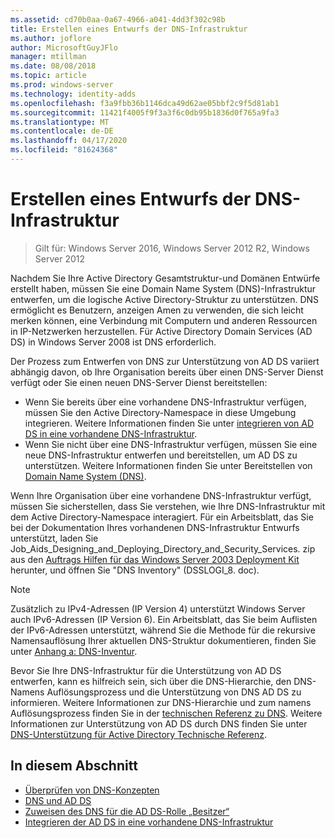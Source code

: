 ```yaml
---
ms.assetid: cd70b0aa-0a67-4966-a041-4dd3f302c98b
title: Erstellen eines Entwurfs der DNS-Infrastruktur
ms.author: joflore
author: MicrosoftGuyJFlo
manager: mtillman
ms.date: 08/08/2018
ms.topic: article
ms.prod: windows-server
ms.technology: identity-adds
ms.openlocfilehash: f3a9fbb36b1146dca49d62ae05bbf2c9f5d81ab1
ms.sourcegitcommit: 11421f4005f9f3a3f6c0db95b1836d0f765a9fa3
ms.translationtype: MT
ms.contentlocale: de-DE
ms.lasthandoff: 04/17/2020
ms.locfileid: "81624368"
---
```

# <a name="creating-a-dns-infrastructure-design"></a>Erstellen eines Entwurfs der DNS-Infrastruktur

> Gilt für: Windows Server 2016, Windows Server 2012 R2, Windows Server 2012

Nachdem Sie Ihre Active Directory Gesamtstruktur-und Domänen Entwürfe erstellt haben, müssen Sie eine Domain Name System (DNS)-Infrastruktur entwerfen, um die logische Active Directory-Struktur zu unterstützen. DNS ermöglicht es Benutzern, anzeigen Amen zu verwenden, die sich leicht merken können, eine Verbindung mit Computern und anderen Ressourcen in IP-Netzwerken herzustellen. Für Active Directory Domain Services (AD DS) in Windows Server 2008 ist DNS erforderlich.

Der Prozess zum Entwerfen von DNS zur Unterstützung von AD DS variiert abhängig davon, ob Ihre Organisation bereits über einen DNS-Server Dienst verfügt oder Sie einen neuen DNS-Server Dienst bereitstellen:

- Wenn Sie bereits über eine vorhandene DNS-Infrastruktur verfügen, müssen Sie den Active Directory-Namespace in diese Umgebung integrieren. Weitere Informationen finden Sie unter [integrieren von AD DS in eine vorhandene DNS-Infrastruktur](../../ad-ds/plan/Integrating-AD-DS-into-an-Existing-DNS-Infrastructure.md).
- Wenn Sie nicht über eine DNS-Infrastruktur verfügen, müssen Sie eine neue DNS-Infrastruktur entwerfen und bereitstellen, um AD DS zu unterstützen. Weitere Informationen finden Sie unter Bereitstellen von [Domain Name System (DNS)](https://docs.microsoft.com/previous-versions/windows/it-pro/windows-server-2003/cc780661(v=ws.10)).

Wenn Ihre Organisation über eine vorhandene DNS-Infrastruktur verfügt, müssen Sie sicherstellen, dass Sie verstehen, wie Ihre DNS-Infrastruktur mit dem Active Directory-Namespace interagiert. Für ein Arbeitsblatt, das Sie bei der Dokumentation Ihres vorhandenen DNS-Infrastruktur Entwurfs unterstützt, laden Sie Job_Aids_Designing_and_Deploying_Directory_and_Security_Services. zip aus den [Auftrags Hilfen für das Windows Server 2003 Deployment Kit](https://microsoft.com/download/details.aspx?id=9608) herunter, und öffnen Sie "DNS Inventory" (DSSLOGI_8. doc).

> [!NOTE]
> Zusätzlich zu IPv4-Adressen (IP Version 4) unterstützt Windows Server auch IPv6-Adressen (IP Version 6). Ein Arbeitsblatt, das Sie beim Auflisten der IPv6-Adressen unterstützt, während Sie die Methode für die rekursive Namensauflösung Ihrer aktuellen DNS-Struktur dokumentieren, finden Sie unter [Anhang a: DNS-Inventur](../../ad-ds/plan/Appendix-A--DNS-Inventory.md).

Bevor Sie Ihre DNS-Infrastruktur für die Unterstützung von AD DS entwerfen, kann es hilfreich sein, sich über die DNS-Hierarchie, den DNS-Namens Auflösungsprozess und die Unterstützung von DNS AD DS zu informieren. Weitere Informationen zur DNS-Hierarchie und zum namens Auflösungsprozess finden Sie in der [technischen Referenz zu DNS](https://docs.microsoft.com/previous-versions/windows/it-pro/windows-server-2003/cc779926(v=ws.10)). Weitere Informationen zur Unterstützung von AD DS durch DNS finden Sie unter [DNS-Unterstützung für Active Directory Technische Referenz](https://docs.microsoft.com/previous-versions/windows/it-pro/windows-server-2003/cc781627(v=ws.10)).

## <a name="in-this-section"></a>In diesem Abschnitt

- [Überprüfen von DNS-Konzepten](../../ad-ds/plan/Reviewing-DNS-Concepts.md)
- [DNS und AD DS](../../ad-ds/plan/DNS-and-AD-DS.md)
- [Zuweisen des DNS für die AD DS-Rolle „Besitzer“](../../ad-ds/deploy/Assigning-the-DNS-for-AD-DS-Owner-Role.md)
- [Integrieren der AD DS in eine vorhandene DNS-Infrastruktur](../../ad-ds/plan/../../ad-ds/plan/Integrating-AD-DS-into-an-Existing-DNS-Infrastructure.md)
